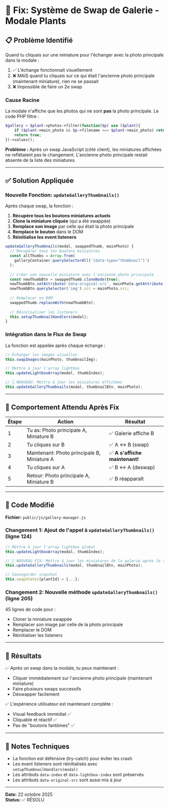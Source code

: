 # 🔧 Fix: Système de Swap de Galerie - Modale Plants

## 📋 Problème Identifié

Quand tu cliquais sur une miniature pour l'échanger avec la photo principale dans la modale :
1. ✅ L'échange fonctionnait visuellement
2. ❌ MAIS quand tu cliquais sur ce qui était l'ancienne photo principale (maintenant miniature), rien ne se passait
3. ❌ Impossible de faire un 2e swap

### Cause Racine

La modale n'affiche que les photos qui ne sont **pas** la photo principale. Le code PHP filtre :

```php
$gallery = $plant->photos->filter(function($p) use ($plant){
    if ($plant->main_photo && $p->filename === $plant->main_photo) return false;  // EXCLURE la principale
    return true;
})->values();
```

**Problème :** Après un swap JavaScript (côté client), les miniatures affichées ne reflétaient pas le changement. L'ancienne photo principale restait absente de la liste des miniatures.

---

## ✅ Solution Appliquée

### Nouvelle Fonction: `updateGalleryThumbnails()`

Après chaque swap, la fonction :
1. **Récupère tous les boutons miniatures actuels**
2. **Clone la miniature cliquée** (qui a été swappée)
3. **Remplace son image** par celle qui était la photo principale
4. **Remplace le bouton** dans le DOM
5. **Réinitialise les event listeners**

```javascript
updateGalleryThumbnails(modal, swappedThumb, mainPhoto) {
  // Récupérer tous les boutons miniatures
  const allThumbs = Array.from(
    galleryContainer.querySelectorAll('[data-type="thumbnail"]')
  );
  
  // Créer une nouvelle miniature avec l'ancienne photo principale
  const newThumbBtn = swappedThumb.cloneNode(true);
  newThumbBtn.setAttribute('data-original-src', mainPhoto.getAttribute('data-original-src'));
  newThumbBtn.querySelector('img').src = mainPhoto.src;
  
  // Remplacer en DOM
  swappedThumb.replaceWith(newThumbBtn);
  
  // Réinitialiser les listeners
  this.setupThumbnailHandlers(modal);
}
```

### Intégration dans le Flux de Swap

La fonction est appelée après chaque échange :

```javascript
// Échanger les images visuelles
this.swapImages(mainPhoto, thumbnailImg);

// Mettre à jour l'array lightbox
this.updateLightboxArray(modal, thumbIndex);

// 🔧 NOUVEAU: Mettre à jour les miniatures affichées
this.updateGalleryThumbnails(modal, thumbnailBtn, mainPhoto);
```

---

## 🧪 Comportement Attendu Après Fix

| Étape | Action | Résultat |
|-------|--------|---------|
| 1 | Tu as: Photo principale A, Miniature B | ✅ Galerie affiche B |
| 2 | Tu cliques sur B | ✅ A ↔ B (swap) |
| 3 | Maintenant: Photo principale B, Miniature A | ✅ **A s'affiche maintenant!** |
| 4 | Tu cliques sur A | ✅ B ↔ A (deswap) |
| 5 | Retour: Photo principale A, Miniature B | ✅ B réapparaît |

---

## 📝 Code Modifié

**Fichier:** `public/js/gallery-manager.js`

### Changement 1: Ajout de l'appel à `updateGalleryThumbnails()` (ligne 124)

```javascript
// Mettre à jour l'array lightbox global
this.updateLightboxArray(modal, thumbIndex);

// 🔧 NOUVEAU FIX: Mettre à jour les miniatures de la galerie après le swap
this.updateGalleryThumbnails(modal, thumbnailBtn, mainPhoto);

// Sauvegarder snapshot
this.swapStates[plantId] = {...};
```

### Changement 2: Nouvelle méthode `updateGalleryThumbnails()` (ligne 205)

45 lignes de code pour :
- Cloner la miniature swappée
- Remplacer son image par celle de la photo principale
- Remplacer le DOM
- Réinitialiser les listeners

---

## 🚀 Résultats

✅ Après un swap dans la modale, tu peux maintenant :
- Cliquer immédiatement sur l'ancienne photo principale (maintenant miniature)
- Faire plusieurs swaps successifs
- Déswapper facilement

✅ L'expérience utilisateur est maintenant complète :
- Visual feedback immédiat ✅
- Cliquable et réactif ✅
- Pas de "boutons fantômes" ✅

---

## 📌 Notes Techniques

- La fonction est défensive (try-catch) pour éviter les crash
- Les event listeners sont réinitialisés avec `setupThumbnailHandlers(modal)`
- Les attributs `data-index` et `data-lightbox-index` sont préservés
- Les attributs `data-original-src` sont aussi mis à jour

---

**Date:** 22 octobre 2025  
**Status:** ✅ RÉSOLU
